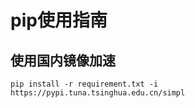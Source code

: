 # pip使用指南

## 使用国内镜像加速

`pip install -r requirement.txt -i https://pypi.tuna.tsinghua.edu.cn/simpl`
